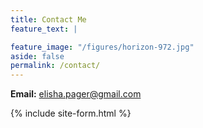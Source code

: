 ```yaml
---
title: Contact Me
feature_text: |

feature_image: "/figures/horizon-972.jpg"
aside: false
permalink: /contact/
---
```


**Email:** elisha.pager@gmail.com

{% include site-form.html %}
